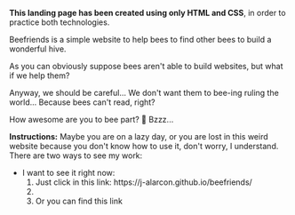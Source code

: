 <strong>This landing page has been created using only HTML and CSS</strong>, in order to practice both technologies.

Beefriends is a simple website to help bees to find other bees to build a wonderful hive. 

As you can obviously suppose bees aren't able to build websites, but what if we help them? 

Anyway, we should be careful... We don't want them to bee-ing ruling the world... Because bees can't read, right?

How awesome are you to bee part? 🐝 Bzzz...

<strong>Instructions:</strong> Maybe you are on a lazy day, or you are lost in this weird website because you don't know how to use it, don't worry, I understand.
There are two ways to see my work:
<ul>
    <li>
        I want to see it right now:
        <ol>
            <li>Just click in this link: https://j-alarcon.github.io/beefriends/<li>
            <li>Or you can find this link</li>
        </ol>
    </li>
</ul>
